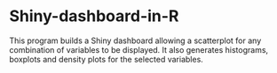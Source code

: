 # Shiny-dashboard-in-R
This program builds a Shiny dashboard allowing a scatterplot for any combination of variables to be displayed. It also generates histograms, boxplots and density plots for the selected variables.
